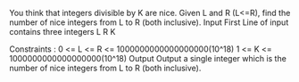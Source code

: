 You think that integers divisible by K are nice. Given L and R (L<=R), find the number of nice integers from L to R (both inclusive).
Input
First Line of input contains three integers L R K

Constraints :
0 <= L <= R <= 1000000000000000000(10^18)
1 <= K <= 1000000000000000000(10^18)
Output
Output a single integer which is the number of nice integers from L to R (both inclusive).